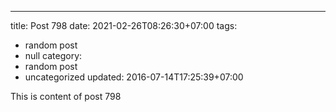 ---
title: Post 798
date: 2021-02-26T08:26:30+07:00
tags:
  - random post
  - null
category:
  - random post
  - uncategorized
updated: 2016-07-14T17:25:39+07:00

This is content of post 798